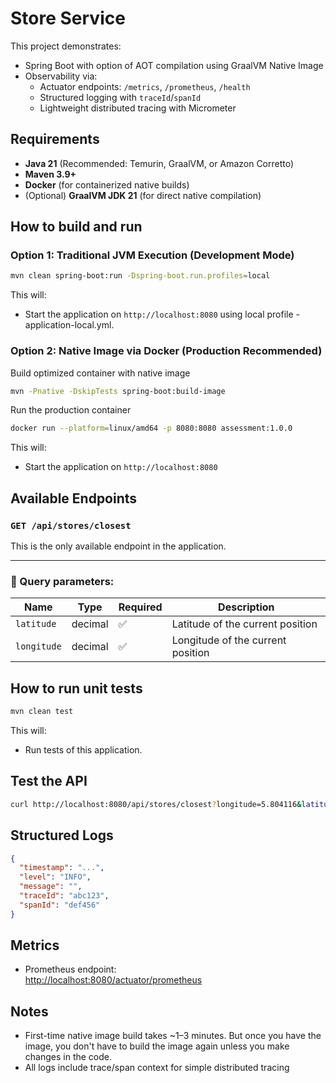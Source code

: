 # Store Service

This project demonstrates:

- Spring Boot with option of AOT compilation using GraalVM Native Image
- Observability via:
    - Actuator endpoints: `/metrics`, `/prometheus`, `/health`
    - Structured logging with `traceId`/`spanId`
    - Lightweight distributed tracing with Micrometer

## Requirements

- **Java 21** (Recommended: Temurin, GraalVM, or Amazon Corretto)
- **Maven 3.9+**
- **Docker** (for containerized native builds)
- (Optional) **GraalVM JDK 21** (for direct native compilation)

## How to build and run

### Option 1: Traditional JVM Execution (Development Mode)
```bash
mvn clean spring-boot:run -Dspring-boot.run.profiles=local
```

This will:
- Start the application on `http://localhost:8080` using local profile - application-local.yml.

### Option 2: Native Image via Docker (Production Recommended)

Build optimized container with native image
```bash
mvn -Pnative -DskipTests spring-boot:build-image
```

Run the production container
```bash
docker run --platform=linux/amd64 -p 8080:8080 assessment:1.0.0
```

This will:
- Start the application on `http://localhost:8080`

## Available Endpoints

### `GET /api/stores/closest`

This is the only available endpoint in the application.

---

### 🧾 Query parameters:

| Name       | Type    | Required | Description                   |
|------------|---------|----------|-------------------------------|
| `latitude` | decimal | ✅       | Latitude of the current position |
| `longitude`| decimal | ✅       | Longitude of the current position |


## How to run unit tests

```bash
mvn clean test
```

This will:
- Run tests of this application.

## Test the API

```bash
curl http://localhost:8080/api/stores/closest?longitude=5.804116&latitude=51.456157
```

## Structured Logs

```json
{
  "timestamp": "...",
  "level": "INFO",
  "message": "",
  "traceId": "abc123",
  "spanId": "def456"
}
```

## Metrics

- Prometheus endpoint:  
  [http://localhost:8080/actuator/prometheus](http://localhost:8080/actuator/prometheus)

## Notes

- First-time native image build takes ~1–3 minutes. But once you have the image, you don't have to build the image again unless you make changes in the code.
- All logs include trace/span context for simple distributed tracing
